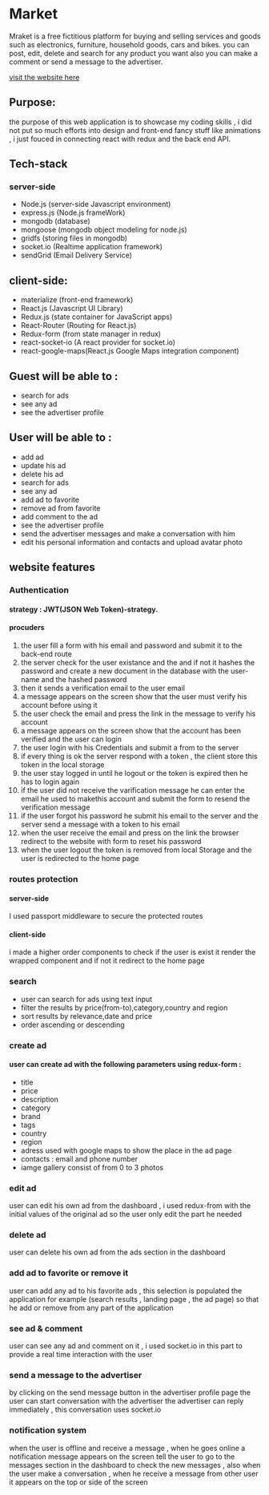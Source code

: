 # Market
Mraket is a free fictitious platform for buying and selling services and goods such as electronics, furniture, household goods, cars and bikes. you can post, edit, delete and search for any product you want also you can make a comment or send a message to the advertiser.

[visit the website here](https://pacific-lake-47000.herokuapp.com)
## Purpose:
the purpose of this web application is to showcase my coding skills , i did not put so much efforts
into design and front-end fancy stuff like animations , i just fouced in connecting react with redux 
and the back end API.

## Tech-stack
### server-side
* Node.js          (server-side Javascript environment) 
* express.js       (Node.js frameWork)
* mongodb          (database)
* mongoose         (mongodb object modeling for node.js)
* gridfs           (storing files in mongodb)
* socket.io        (Realtime application framework)
* sendGrid         (Email Delivery Service)

## client-side:
* materialize      (front-end framework)
* React.js         (Javascript UI Library)
* Redux.js         (state container for JavaScript apps)
* React-Router     (Routing for React.js)
* Redux-form       (from state manager in redux)
* react-socket-io  (A react provider for socket.io)
* react-google-maps(React.js Google Maps integration component)


## Guest will be able to :
* search for ads
* see any ad
* see the advertiser profile

 ## User will be able to :
* add ad
* update his ad 
* delete his ad
* search for ads
* see any ad
* add ad to favorite 
* remove ad from favorite
* add comment to the ad
* see the advertiser profile
* send the advertiser messages and make a conversation with him
* edit his personal information and contacts and upload avatar photo

## website features
### Authentication
#### strategy : JWT(JSON Web Token)-strategy.
#### procuders
1. the user fill a form with his email and password and submit it to the back-end route
2. the server check for  the user existance and the and if not it hashes the password and create a new document in the database with the user-name and the hashed password
3. then it sends a verification email to the user email
4. a message appears on the screen show that the user must verify his account before using it
5. the user check the email and press the link in the message to verify his account
6. a message appears on the screen show that the account has been verified and the user can login
7. the user login with his Credentials and submit a from to the server
8. if every thing is ok the server respond with a token , the client store this token in the local storage
9. the user stay logged in until he logout or the token is expired then he has to login again
10. if the user did not receive the varification message he can enter the email he used to makethis account and submit the form to resend the verification message
11. if the user forgot his password he submit his email to the server and the server send a message with a token to his email
12. when the user receive the email and press on the link the browser redirect to the website with form to reset his password
13. when the user logout the token is removed from local Storage and the user is redirected to the home page
### routes protection
#### server-side 
I used passport middleware to secure the protected routes
#### client-side
i made a higher order components to check if the user is exist it render the wrapped component and if not it redirect to the home page 
### search
* user can search for ads using text input 
* filter the results by price(from-to),category,country and region
* sort results by relevance,date and price
* order ascending or descending
### create ad 
#### user can create ad with the following parameters using redux-form :
* title
* price
* description
* category
* brand
* tags
* country 
* region
* adress used with google maps to show the place in the ad page
* contacts : email and phone number
* iamge gallery consist of from 0 to 3 photos 
### edit ad 
 user can edit his own ad from the dashboard , i used redux-from with the initial values of the original ad so the user only edit the part he needed 
### delete ad 
 user can delete his own ad from the ads section in the dashboard
### add ad to favorite or remove it 
user can add any ad to his favorite ads , this selection is populated  the application for example (search results , landing page , the ad page) so that he add or remove from any part of the application
### see ad & comment 
user can see any ad and comment on it , i used socket.io in this part to provide a real time interaction with the user
### send a message to the advertiser 
by clicking on the send message button in the advertiser profile page the user can start conversation with the advertiser the advertiser can reply immediately , this conversation uses socket.io 
### notification system 
when the user is offline and receive a message , when he goes online a notification message appears on the screen tell the user to go to the messages section in the dashboard to check the new messages , also when the user make a conversation , when he receive a message from other user it appears on the top or side of the screen

